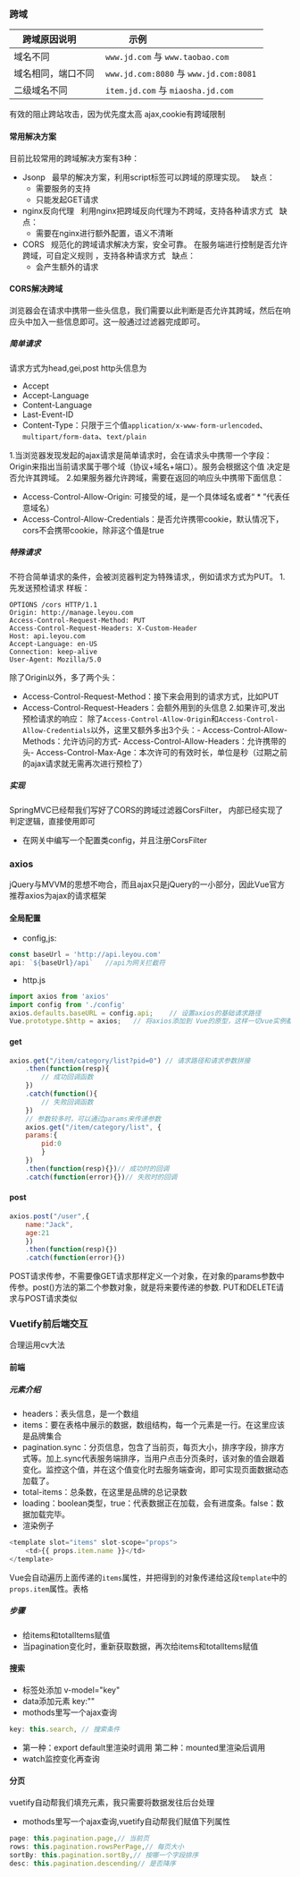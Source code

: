 ### 跨域
| 跨域原因说明    | 示例                                    |
| --------- | ------------------------------------- |
| 域名不同      | `www.jd.com` 与 `www.taobao.com`       |
| 域名相同，端口不同 | `www.jd.com:8080` 与 `www.jd.com:8081` |
| 二级域名不同    | `item.jd.com` 与 `miaosha.jd.com`      |
有效的阻止跨站攻击，因为优先度太高
ajax,cookie有跨域限制
#### 常用解决方案
目前比较常用的跨域解决方案有3种：
- Jsonp
  最早的解决方案，利用script标签可以跨域的原理实现。
  缺点： 
  - 需要服务的支持  
  - 只能发起GET请求
- nginx反向代理
  利用nginx把跨域反向代理为不跨域，支持各种请求方式
  缺点：
  - 需要在nginx进行额外配置，语义不清晰
- CORS
  规范化的跨域请求解决方案，安全可靠。 在服务端进行控制是否允许跨域，可自定义规则 ，支持各种请求方式
  缺点：  
  - 会产生额外的请求
#### CORS解决跨域
浏览器会在请求中携带一些头信息，我们需要以此判断是否允许其跨域，然后在响应头中加入一些信息即可。这一般通过过滤器完成即可。
##### 简单请求
请求方式为head,gei,post
http头信息为
- Accept
- Accept-Language
- Content-Language
- Last-Event-ID
- Content-Type：只限于三个值`application/x-www-form-urlencoded`、`multipart/form-data`、`text/plain`

1.当浏览器发现发起的ajax请求是简单请求时，会在请求头中携带一个字段：Origin来指出当前请求属于哪个域（协议+域名+端口）。服务会根据这个值 决定是否允许其跨域。
2.如果服务器允许跨域，需要在返回的响应头中携带下面信息：
- Access-Control-Allow-Origin: 
可接受的域，是一个具体域名或者“ * ”代表任意域名）
- Access-Control-Allow-Credentials：是否允许携带cookie，默认情况下，cors不会携带cookie，除非这个值是true 
##### 特殊请求
不符合简单请求的条件，会被浏览器判定为特殊请求,，例如请求方式为PUT。
1.先发送预检请求
样板：
```http
OPTIONS /cors HTTP/1.1
Origin: http://manage.leyou.com
Access-Control-Request-Method: PUT
Access-Control-Request-Headers: X-Custom-Header
Host: api.leyou.com
Accept-Language: en-US
Connection: keep-alive
User-Agent: Mozilla/5.0
```
除了Origin以外，多了两个头：
- Access-Control-Request-Method：接下来会用到的请求方式，比如PUT
- Access-Control-Request-Headers：会额外用到的头信息
2.如果许可,发出预检请求的响应：
除了`Access-Control-Allow-Origin`和`Access-Control-Allow-Credentials`以外，这里又额外多出3个头：- Access-Control-Allow-Methods：允许访问的方式- Access-Control-Allow-Headers：允许携带的头- Access-Control-Max-Age：本次许可的有效时长，单位是秒（过期之前的ajax请求就无需再次进行预检了）
##### 实现
SpringMVC已经帮我们写好了CORS的跨域过滤器CorsFilter，
内部已经实现了判定逻辑，直接使用即可
+ 在网关中编写一个配置类config，并且注册CorsFilter
### axios
jQuery与MVVM的思想不吻合，而且ajax只是jQuery的一小部分，因此Vue官方推荐axios为ajax的请求框架
#### 全局配置
+ config,js:
```js
const baseUrl = 'http://api.leyou.com'
api: `${baseUrl}/api`   //api为网关拦截符
```
+ http.js
```js
import axios from 'axios'
import config from './config'
axios.defaults.baseURL = config.api;    // 设置axios的基础请求路径
Vue.prototype.$http = axios;   // 将axios添加到 Vue的原型，这样一切vue实例都可以使用该对象
```
#### get
```js
axios.get("/item/category/list?pid=0") // 请求路径和请求参数拼接   
    .then(function(resp){       
        // 成功回调函数   
    })   
    .catch(function(){       
        // 失败回调函数    
    })
    // 参数较多时，可以通过params来传递参数
    axios.get("/item/category/list", {        
    params:{            
        pid:0        
        }    
    })   
    .then(function(resp){})// 成功时的回调   
    .catch(function(error){})// 失败时的回调
```
#### post 

```js
axios.post("/user",{        
    name:"Jack",        
    age:21    
    })   
    .then(function(resp){})   
    .catch(function(error){})
```
POST请求传参，不需要像GET请求那样定义一个对象，在对象的params参数中传参。post()方法的第二个参数对象，就是将来要传递的参数.
PUT和DELETE请求与POST请求类似
### Vuetify前后端交互
合理运用cv大法
#### 前端
##### 元素介绍
- headers：表头信息，是一个数组
- items：要在表格中展示的数据，数组结构，每一个元素是一行。在这里应该是品牌集合
- pagination.sync：分页信息，包含了当前页，每页大小，排序字段，排序方式等。加上.sync代表服务端排序，当用户点击分页条时，该对象的值会跟着变化。监控这个值，并在这个值变化时去服务端查询，即可实现页面数据动态加载了。
- total-items：总条数，在这里是品牌的总记录数
- loading：boolean类型，true：代表数据正在加载，会有进度条。false：数据加载完毕。
- 渲染例子
```js
<template slot="items" slot-scope="props">       
    <td>{{ props.item.name }}</td>
</template>
```
Vue会自动遍历上面传递的`items`属性，并把得到的对象传递给这段`template`中的`props.item`属性。表格
##### 步骤
- 给items和totalItems赋值
- 当pagination变化时，重新获取数据，再次给items和totalItems赋值
#### 搜索
+ 标签处添加 v-model="key"
+ data添加元素 key:""
+ mothods里写一个ajax查询
```js
key: this.search, // 搜索条件  
```
+ 第一种：export default里渲染时调用
   第二种：mounted里渲染后调用
+ watch监控变化再查询
#### 分页
vuetify自动帮我们填充元素，我只需要将数据发往后台处理
+ mothods里写一个ajax查询,vuetify自动帮我们赋值下列属性
```js  
page: this.pagination.page,// 当前页  
rows: this.pagination.rowsPerPage,// 每页大小  
sortBy: this.pagination.sortBy,// 按哪一个字段排序  
desc: this.pagination.descending// 是否降序
```

